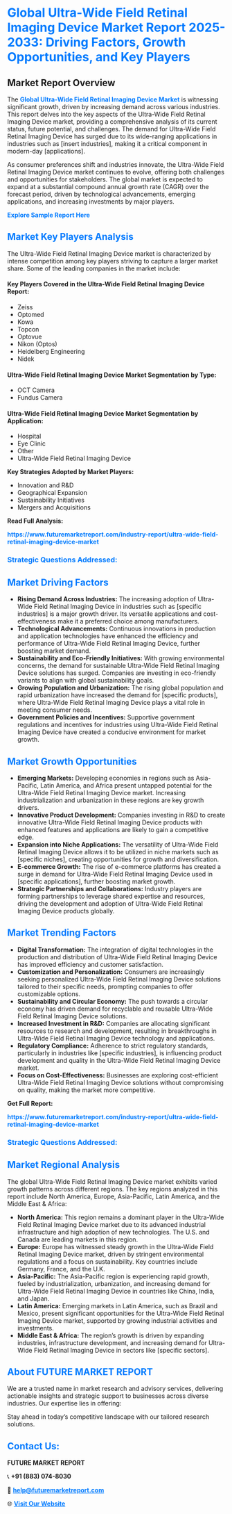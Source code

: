 <h1 style="color: #007BFF;">Global Ultra-Wide Field Retinal Imaging Device Market Report 2025-2033: Driving Factors, Growth Opportunities, and Key Players</h1>

<section id="overview">
<h2>Market Report Overview</h2>
<p>The <a href="https://www.futuremarketreport.com/industry-report/ultra-wide-field-retinal-imaging-device-market" style="color: #007BFF; text-decoration: none;"><strong>Global Ultra-Wide Field Retinal Imaging Device Market</strong></a> is witnessing significant growth, driven by increasing demand across various industries. This report delves into the key aspects of the Ultra-Wide Field Retinal Imaging Device market, providing a comprehensive analysis of its current status, future potential, and challenges. The demand for Ultra-Wide Field Retinal Imaging Device has surged due to its wide-ranging applications in industries such as [insert industries], making it a critical component in modern-day [applications].</p>
<p>As consumer preferences shift and industries innovate, the Ultra-Wide Field Retinal Imaging Device market continues to evolve, offering both challenges and opportunities for stakeholders. The global market is expected to expand at a substantial compound annual growth rate (CAGR) over the forecast period, driven by technological advancements, emerging applications, and increasing investments by major players.</p>
</section>

<section id="overview">
<p><a href="https://www.futuremarketreport.com/request-sample/reportId=122402" style="color: #007BFF; text-decoration: none;"><strong>Explore Sample Report Here</strong></a></p>
</section>

<section id="key-players">
<h2 style="color: #007BFF;">Market Key Players Analysis</h2>
<p>The Ultra-Wide Field Retinal Imaging Device market is characterized by intense competition among key players striving to capture a larger market share. Some of the leading companies in the market include:</p>
<h4>Key Players Covered in the Ultra-Wide Field Retinal Imaging Device Report:</h4>
<ul><li>Zeiss</li><li>Optomed</li><li>Kowa</li><li>Topcon</li><li>Optovue</li><li>Nikon (Optos)</li><li>Heidelberg Engineering</li><li>Nidek</li></ul>
<h4>Ultra-Wide Field Retinal Imaging Device Market Segmentation by Type:</h4>
<ul><li>OCT Camera</li><li>Fundus Camera</li></ul>

<h4>Ultra-Wide Field Retinal Imaging Device Market Segmentation by Application:</h4>
<ul><li>Hospital</li><li>Eye Clinic</li><li>Other</li><li>Ultra-Wide Field Retinal Imaging Device</li></ul>
<p><strong>Key Strategies Adopted by Market Players:</strong></p>
<ul>
<li>Innovation and R&D</li>
<li>Geographical Expansion</li>
<li>Sustainability Initiatives</li>
<li>Mergers and Acquisitions</li>
</ul>
</section>

<section>
<p><strong>Read Full Analysis: </strong></p><a href="https://www.futuremarketreport.com/industry-report/ultra-wide-field-retinal-imaging-device-market" style="color: #007BFF; text-decoration: none;"><strong>https://www.futuremarketreport.com/industry-report/ultra-wide-field-retinal-imaging-device-market</strong></a>
<h3 style="color: #007BFF;">Strategic Questions Addressed:</h3>
</section>

<section id="driving-factors">
<h2 style="color: #007BFF;">Market Driving Factors</h2>
<ul>
<li><strong>Rising Demand Across Industries:</strong> The increasing adoption of Ultra-Wide Field Retinal Imaging Device in industries such as [specific industries] is a major growth driver. Its versatile applications and cost-effectiveness make it a preferred choice among manufacturers.</li>
<li><strong>Technological Advancements:</strong> Continuous innovations in production and application technologies have enhanced the efficiency and performance of Ultra-Wide Field Retinal Imaging Device, further boosting market demand.</li>
<li><strong>Sustainability and Eco-Friendly Initiatives:</strong> With growing environmental concerns, the demand for sustainable Ultra-Wide Field Retinal Imaging Device solutions has surged. Companies are investing in eco-friendly variants to align with global sustainability goals.</li>
<li><strong>Growing Population and Urbanization:</strong> The rising global population and rapid urbanization have increased the demand for [specific products], where Ultra-Wide Field Retinal Imaging Device plays a vital role in meeting consumer needs.</li>
<li><strong>Government Policies and Incentives:</strong> Supportive government regulations and incentives for industries using Ultra-Wide Field Retinal Imaging Device have created a conducive environment for market growth.</li>
</ul>
</section>

<section id="growth-opportunities">
<h2 style="color: #007BFF;">Market Growth Opportunities</h2>
<ul>
<li><strong>Emerging Markets:</strong> Developing economies in regions such as Asia-Pacific, Latin America, and Africa present untapped potential for the Ultra-Wide Field Retinal Imaging Device market. Increasing industrialization and urbanization in these regions are key growth drivers.</li>
<li><strong>Innovative Product Development:</strong> Companies investing in R&D to create innovative Ultra-Wide Field Retinal Imaging Device products with enhanced features and applications are likely to gain a competitive edge.</li>
<li><strong>Expansion into Niche Applications:</strong> The versatility of Ultra-Wide Field Retinal Imaging Device allows it to be utilized in niche markets such as [specific niches], creating opportunities for growth and diversification.</li>
<li><strong>E-commerce Growth:</strong> The rise of e-commerce platforms has created a surge in demand for Ultra-Wide Field Retinal Imaging Device used in [specific applications], further boosting market growth.</li>
<li><strong>Strategic Partnerships and Collaborations:</strong> Industry players are forming partnerships to leverage shared expertise and resources, driving the development and adoption of Ultra-Wide Field Retinal Imaging Device products globally.</li>
</ul>
</section>

<section id="trending-factors">
<h2 style="color: #007BFF;">Market Trending Factors</h2>
<ul>
<li><strong>Digital Transformation:</strong> The integration of digital technologies in the production and distribution of Ultra-Wide Field Retinal Imaging Device has improved efficiency and customer satisfaction.</li>
<li><strong>Customization and Personalization:</strong> Consumers are increasingly seeking personalized Ultra-Wide Field Retinal Imaging Device solutions tailored to their specific needs, prompting companies to offer customizable options.</li>
<li><strong>Sustainability and Circular Economy:</strong> The push towards a circular economy has driven demand for recyclable and reusable Ultra-Wide Field Retinal Imaging Device solutions.</li>
<li><strong>Increased Investment in R&D:</strong> Companies are allocating significant resources to research and development, resulting in breakthroughs in Ultra-Wide Field Retinal Imaging Device technology and applications.</li>
<li><strong>Regulatory Compliance:</strong> Adherence to strict regulatory standards, particularly in industries like [specific industries], is influencing product development and quality in the Ultra-Wide Field Retinal Imaging Device market.</li>
<li><strong>Focus on Cost-Effectiveness:</strong> Businesses are exploring cost-efficient Ultra-Wide Field Retinal Imaging Device solutions without compromising on quality, making the market more competitive.</li>
</ul>
</section>

<section>
<p><strong>Get Full Report: </strong></p><a href="https://www.futuremarketreport.com/industry-report/ultra-wide-field-retinal-imaging-device-market" style="color: #007BFF; text-decoration: none;"><strong>https://www.futuremarketreport.com/industry-report/ultra-wide-field-retinal-imaging-device-market</strong></a>
<h3 style="color: #007BFF;">Strategic Questions Addressed:</h3>
</section>


<section id="regional-analysis">
<h2 style="color: #007BFF;">Market Regional Analysis</h2>
<p>The global Ultra-Wide Field Retinal Imaging Device market exhibits varied growth patterns across different regions. The key regions analyzed in this report include North America, Europe, Asia-Pacific, Latin America, and the Middle East & Africa:</p>
<ul>
<li><strong>North America:</strong> This region remains a dominant player in the Ultra-Wide Field Retinal Imaging Device market due to its advanced industrial infrastructure and high adoption of new technologies. The U.S. and Canada are leading markets in this region.</li>
<li><strong>Europe:</strong> Europe has witnessed steady growth in the Ultra-Wide Field Retinal Imaging Device market, driven by stringent environmental regulations and a focus on sustainability. Key countries include Germany, France, and the U.K.</li>
<li><strong>Asia-Pacific:</strong> The Asia-Pacific region is experiencing rapid growth, fueled by industrialization, urbanization, and increasing demand for Ultra-Wide Field Retinal Imaging Device in countries like China, India, and Japan.</li>
<li><strong>Latin America:</strong> Emerging markets in Latin America, such as Brazil and Mexico, present significant opportunities for the Ultra-Wide Field Retinal Imaging Device market, supported by growing industrial activities and investments.</li>
<li><strong>Middle East & Africa:</strong> The region’s growth is driven by expanding industries, infrastructure development, and increasing demand for Ultra-Wide Field Retinal Imaging Device in sectors like [specific sectors].</li>
</ul>
</section>

<footer>
<h2 style="color: #007BFF;">About FUTURE MARKET REPORT</h2>
<p>We are a trusted name in market research and advisory services, delivering actionable insights and strategic support to businesses across diverse industries. Our expertise lies in offering:</p>

<p>Stay ahead in today’s competitive landscape with our tailored research solutions.</p>

<h2 style="color: #007BFF;">Contact Us:</h2>
<p><strong>FUTURE MARKET REPORT</strong></p>
<p>📞 <strong>+91 (883) 074-8030</strong></p>
<p>📧 <strong><a href="mailto:help@futuremarketreport.com" style="color: #007BFF;">help@futuremarketreport.com</a></strong></p>
<p>🌐 <strong><a href="https://www.futuremarketreport.com/" style="color: #007BFF;">Visit Our Website</a></strong></p>
</footer>